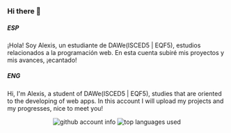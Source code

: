 ### Hi there 👋

##### ESP
¡Hola! Soy Alexis, un estudiante de DAWe(ISCED5 | EQF5), estudios relacionados a la programación web. 
En esta cuenta subiré mis proyectos y mis avances, ¡ecantado!

##### ENG
Hi, I'm Alexis, a student of DAWe(ISCED5 | EQF5), studies that are oriented to the developing of web apps. 
In this account I will upload my projects and my progresses, nice to meet you!


<div align= "center">
    <img alt= "github account info " src= https://github-readme-stats.vercel.app/api?username=BipperTT&theme=blue-green>
    <img alt= "top languages used" src= https://github-readme-stats.vercel.app/api/top-langs/?username=BipperTT&theme=blue-green>
</div>
